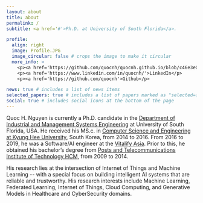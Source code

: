 ```yaml
---
layout: about
title: about
permalink: /
subtitle: <a href='#'>Ph.D. at University of South Florida</a>.

profile:
  align: right
  image: Profile.JPG
  image_circular: false # crops the image to make it circular
  more_info: >
    <p><a href='https://github.com/quocnh/quocnh.github.io/blob/c46e3e0aada9c8c38a9db6453c30fa85e109cb25/assets/pdf/Quoc_Academia_CV.pdf'>CV</p>
    <p><a href='https://www.linkedin.com/in/quocnh/'>LinkedIn</p>
    <p><a href='https://github.com/quocnh'>Github</p>

news: true # includes a list of news items
selected_papers: true # includes a list of papers marked as "selected={true}"
social: true # includes social icons at the bottom of the page
---
```


Quoc H. Nguyen is currently a Ph.D. candidate in the <a href='https://www.usf.edu/engineering/imse/people/phd-students.aspx'>Department of Industrial and Management Systems Engineering</a> at University of South Florida, USA. He received his MS.c. in <a href='http://www.icnslab.net/'>Computer Science and Engineering at Kyung Hee University</a>, South Korea, from 2014 to 2016. From 2016 to 2019, he was a Software/AI engineer at the <a href='https://www.vitalify.asia/'>Vitalify Asia</a>. Prior to this, he obtained his bachelor’s degree from <a href='https://ptithcm.edu.vn/'>Posts and Telecommunications Institute of Technology HCM</a>, from 2009 to 2014. 

His research lies at the intersection of Internet of Things and Machine Learning -- with a special focus on building intelligent AI systems that are reliable and trustworthy. His research interests include Machine Learning, Federated Learning, Internet of Things, Cloud Computing, and Generative Models in Healthcare and CyberSecurity domains.
